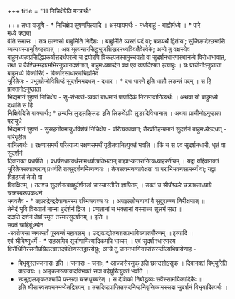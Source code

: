 +++
title = "11 निचिक्षेपेति मन्त्रार्थः"

+++
तथा यजुषि - * निचिक्षेप सुषणमित्यादि । अस्यायमर्थः - मध्येबाहुं - बाह्वोर्मध्ये । * पारे  
मध्ये षष्ठ्या  
वेति समासः । तत्र छान्दसो बाहुमिति निर्देशः । बाहुमिति व्यस्तं पदं वा; षष्ठ्यर्थे द्वितीया; सुप्तिङादेश्छन्दसि  
व्यत्ययस्यानुशिष्टत्वात् । अत्र श्रुत्यन्तरसिद्धभुजशिखरमध्यविवक्षैवेत्येके; अन्ये तु वक्षस्येव बाहुमध्यत्वप्रसिद्धिप्रकर्षात्तदर्थपरत्वे च द्वयोरपि विकल्पतस्समुच्चयतो वा सुदर्शनधारणस्थानत्वे विरोधाभावात्, तथा च कैश्चिन्महात्मभिरनुष्ठानदर्शनात्, बाहुमध्यशब्देन वक्ष एव व्यपदिश्यत इत्याहुः । यः प्राचीनोऽनुष्ठाता बाहुमध्ये विष्णोरिदं - विष्णोरसाधारणचिह्नमिदं  
भूरितेजः - प्रभूततेजोविशिष्टं सुदर्शनमदधत् - दधार । * दध धारणे इति धातौ लङन्तं पदम् । स हि प्राक्तनोऽनुष्ठाता  
भिद्यमानं सुषणं निचिक्षेप - सु-संभक्तं-व्यक्तं बाधमानं पापादिकं निरस्तवानित्यर्थः । अथवा यो बाहुमध्ये दधाति स हि  
निक्षिपेदिति वाक्यार्थः; * छन्दसि लुड्लङ्लिटः इति लिङर्थेऽपि लुङादिविधानात् । अथवा प्राचीनोऽनुष्ठाता परायुधै  
र्भिद्यमानं सुषणं - सुसहनीयमायुधविशेषं निचिक्षेप - परित्यक्तवान्; तैरप्रतिहन्यमानं सुदर्शनं बाहुमध्येऽदधत् - परिगृहीत  
वानित्यर्थः । रक्षणासमर्थं परित्यज्य रक्षणसमर्थं गृहीतवानित्युक्तं भवति । किं च स एव सुदर्शनधारी, धृतं वा सुदर्शनं  
दिवानक्तं प्रधर्षति । प्रधर्षणधात्वर्थसामर्थ्यात्प्रतिभटान् बाह्याभ्यन्तरानित्यध्याहरणीयम् । यद्वा यद्दिवानक्तं भूरितेजस्त्वात्परान् प्रधर्षति तत्सुदर्शनमित्यन्वयः । तेजस्त्वमनन्यापेक्षता वा पराभिभवनसामर्थ्यं वा; यद्वा विग्रहगतं तेजो वा  
विवक्षितम् । ततश्च सुदर्शनत्ववद्दुर्दर्शनत्वं चास्यास्तीति ज्ञापितम् । उक्तं च श्रीपौष्करे चक्राब्जाध्याये चक्रस्वरूपकथने  
भगवतैव - * ब्रह्यरुद्रेन्द्रदेवानामस्य रश्मिचयश्च यः । अपहृल्लोचनानां वै सुदूराग्च्च निरीक्षणात् ॥  
तेनेदं भुवि विख्यातं नाम्ना दुर्दर्शनं द्विज । प्रणतानां च भक्तानां यस्माच्च सुलभं सदा ॥  
ददाति दर्शनं तेषां स्मृतं तस्मात्सुदर्शनम् । इति ।  
उक्तं चाहिर्बुध्न्येन  
-स्वतेजसा जगत्सर्वं पूरयन्तं महाबलम् । उद्यत्प्रद्योतनशतप्रभाविख्यातपौरुषम् ॥ इत्यादि ।  
एवं श्रीविष्णुधर्मे - * सहस्रमिव सूर्याणामित्यादिकमपि भाव्यम् । एवं सुदर्शनधारणस्य विरोधिनिरसनौपयिकत्वात्तदपेक्षिणस्तद्धारयेयुः; अन्ये तु जननभागिनस्संसरन्तीत्यभिप्रायेणाह -  
* बिभृयुस्तज्जनासः इति । जनासः - जनाः, * आज्जसेरसुक् इति छान्दसोऽसुक् । दिवानक्तं विभृयुरिति वाऽन्वयः । अङ्कनरूपत्वादविभक्तं सदा वहेयुरित्युक्तं भवति ।  
* स्वमुद्रालङ्कतश्चापि यस्सदा चक्रधृच्चरेत् । स देशिको निबोद्धव्यः सर्वैस्सामयिकादिकैः ॥  
इति श्रीसात्त्वतवचनमप्येतद्विषयम् । तत्तदिष्टप्राप्तितत्तदनिष्टनिवृत्तिकामस्सदा सुदर्शनं विभृयादित्यर्थः ।